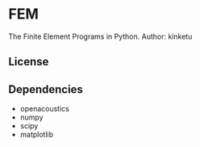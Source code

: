 FEM
===

The Finite Element Programs in Python.
Author: kinketu

License
-------

Dependencies
------------

+  openacoustics  
+  numpy  
+  scipy  
+  matplotlib
